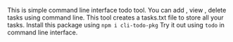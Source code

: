 This is simple command line interface todo tool. You can add , view , delete tasks using command line.
This tool creates a tasks.txt file to store all your tasks.
Install this package using `npm i cli-todo-pkg`
Try it out using `todo` in command line interface.
